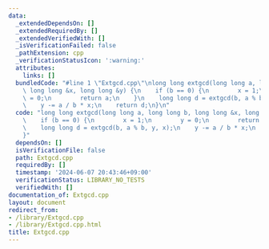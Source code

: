 ```yaml
---
data:
  _extendedDependsOn: []
  _extendedRequiredBy: []
  _extendedVerifiedWith: []
  _isVerificationFailed: false
  _pathExtension: cpp
  _verificationStatusIcon: ':warning:'
  attributes:
    links: []
  bundledCode: "#line 1 \"Extgcd.cpp\"\nlong long extgcd(long long a, long long b,\
    \ long long &x, long long &y) {\n    if (b == 0) {\n        x = 1;\n        y\
    \ = 0;\n        return a;\n    }\n    long long d = extgcd(b, a % b, y, x);\n\
    \    y -= a / b * x;\n    return d;\n}\n"
  code: "long long extgcd(long long a, long long b, long long &x, long long &y) {\n\
    \    if (b == 0) {\n        x = 1;\n        y = 0;\n        return a;\n    }\n\
    \    long long d = extgcd(b, a % b, y, x);\n    y -= a / b * x;\n    return d;\n\
    }"
  dependsOn: []
  isVerificationFile: false
  path: Extgcd.cpp
  requiredBy: []
  timestamp: '2024-06-07 20:43:46+09:00'
  verificationStatus: LIBRARY_NO_TESTS
  verifiedWith: []
documentation_of: Extgcd.cpp
layout: document
redirect_from:
- /library/Extgcd.cpp
- /library/Extgcd.cpp.html
title: Extgcd.cpp
---
```

